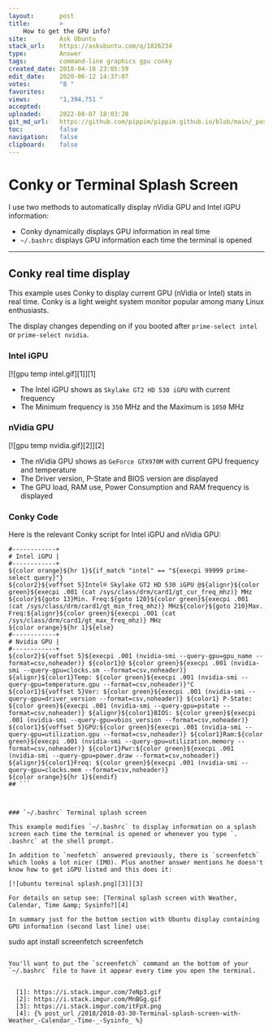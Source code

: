 ```yaml
---
layout:       post
title:        >
    How to get the GPU info?
site:         Ask Ubuntu
stack_url:    https://askubuntu.com/q/1026234
type:         Answer
tags:         command-line graphics gpu conky
created_date: 2018-04-18 23:05:59
edit_date:    2020-06-12 14:37:07
votes:        "8 "
favorites:    
views:        "1,394,751 "
accepted:     
uploaded:     2022-08-07 18:03:28
git_md_url:   https://github.com/pippim/pippim.github.io/blob/main/_posts/2018/2018-04-18-How-to-get-the-GPU-info_.md
toc:          false
navigation:   false
clipboard:    false
---
```


# Conky or Terminal Splash Screen

I use two methods to automatically display nVidia GPU and Intel iGPU information:

- Conky dynamically displays GPU information in real time
- `~/.bashrc` displays GPU information each time the terminal is opened

----------


## Conky real time display

This example uses Conky to display current GPU (nVidia or Intel) stats in real time. Conky is a light weight system monitor popular among many Linux enthusiasts.

The display changes depending on if you booted after `prime-select intel` or `prime-select nvidia`.

### Intel iGPU

[![gpu temp intel.gif][1]][1]

- The Intel iGPU shows as `Skylake GT2 HD 530 iGPU` with current frequency
- The Minimum frequency is `350` MHz and the Maximum is `1050` MHz

### nVidia GPU

[![gpu temp nvidia.gif][2]][2]

- The nVidia GPU shows as `GeForce GTX970M` with current GPU frequency and temperature
- The Driver version, P-State and BIOS version are displayed
- The GPU load, RAM use, Power Consumption and RAM frequency is displayed

### Conky Code

Here is the relevant Conky script for Intel iGPU and nVidia GPU:

``` 
#------------+
# Intel iGPU |
#------------+
${color orange}${hr 1}${if_match "intel" == "${execpi 99999 prime-select query}"}
${color2}${voffset 5}Intel® Skylake GT2 HD 530 iGPU @${alignr}${color green}${execpi .001 (cat /sys/class/drm/card1/gt_cur_freq_mhz)} MHz
${color}${goto 13}Min. Freq:${goto 120}${color green}${execpi .001 (cat /sys/class/drm/card1/gt_min_freq_mhz)} MHz${color}${goto 210}Max. Freq:${alignr}${color green}${execpi .001 (cat /sys/class/drm/card1/gt_max_freq_mhz)} MHz
${color orange}${hr 1}${else}
#------------+
# Nvidia GPU |
#------------+
${color2}${voffset 5}${execpi .001 (nvidia-smi --query-gpu=gpu_name --format=csv,noheader)} ${color1}@ ${color green}${execpi .001 (nvidia-smi --query-gpu=clocks.sm --format=csv,noheader)} ${alignr}${color1}Temp: ${color green}${execpi .001 (nvidia-smi --query-gpu=temperature.gpu --format=csv,noheader)}°C
${color1}${voffset 5}Ver: ${color green}${execpi .001 (nvidia-smi --query-gpu=driver_version --format=csv,noheader)} ${color1} P-State: ${color green}${execpi .001 (nvidia-smi --query-gpu=pstate --format=csv,noheader)} ${alignr}${color1}BIOS: ${color green}${execpi .001 (nvidia-smi --query-gpu=vbios_version --format=csv,noheader)}
${color1}${voffset 5}GPU:${color green}${execpi .001 (nvidia-smi --query-gpu=utilization.gpu --format=csv,noheader)} ${color1}Ram:${color green}${execpi .001 (nvidia-smi --query-gpu=utilization.memory --format=csv,noheader)} ${color1}Pwr:${color green}${execpi .001 (nvidia-smi --query-gpu=power.draw --format=csv,noheader)} ${alignr}${color1}Freq: ${color green}${execpi .001 (nvidia-smi --query-gpu=clocks.mem --format=csv,noheader)}
${color orange}${hr 1}${endif}
## ```



### `~/.bashrc` Terminal splash screen

This example modifies `~/.bashrc` to display information on a splash screen each time the terminal is opened or whenever you type `. .bashrc` at the shell prompt.

In addition to `neofetch` answered previously, there is `screenfetch` which looks a lot nicer (IMO). Plus another answer mentions he doesn't know how to get iGPU listed and this does it:

[![ubuntu terminal splash.png][3]][3]

For details on setup see: [Terminal splash screen with Weather, Calendar, Time &amp; Sysinfo?][4]

In summary just for the bottom section with Ubuntu display containing GPU information (second last line) use:

``` 
sudo apt install screenfetch
screenfetch
```

You'll want to put the `screenfetch` command an the bottom of your `~/.bashrc` file to have it appear every time you open the terminal.


  [1]: https://i.stack.imgur.com/7eNp3.gif
  [2]: https://i.stack.imgur.com/MnBGg.gif
  [3]: https://i.stack.imgur.com/itFpX.png
  [4]: {% post_url /2018/2018-03-30-Terminal-splash-screen-with-Weather_-Calendar_-Time-_-Sysinfo_ %}
